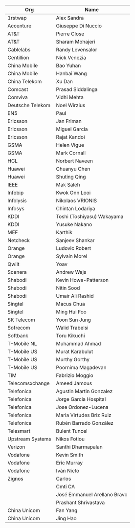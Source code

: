 | Org                    | Name                                                |
| -----------------------| ----------------------------------------------------|
| 1rstwap | Alex Sandra |
| Accenture | Giuseppe Di Nuccio  |
| AT&T | Pierre Close |
| AT&T | Sharam Mohajeri  |
| Cablelabs | Randy Levensalor |
| Centillion | Nick Venezia |
| China Mobile | Bao Yuhan |
| China Mobile | Hanbai Wang |
| China Telekom | Xu Dan |
| Comcast | Prasad Siddalinga |
| Comviva | Vidhi Mehta |
| Deutsche Telekom | Noel Wirzius |
| EN5 | Paul |
| Ericsson | Jan Friman |
| Ericsson | Miguel Garcia |
| Ericsson | Rajat Kandoi |
| GSMA | Helen Vigue |
| GSMA | Mark Cornall |
| HCL | Norbert Naveen |
| Huawei | Chuanyu Chen |
| Huawei | Shuting Qing |
| IEEE | Mak Saleh |
| Infobip | Kwok Onn Looi |
| Infolysis | Nikolaos VRIONIS |
| Infosys | Chintan Lodariya |
| KDDI | Toshi (Toshiyasu) Wakayama  |
| KDDI | Yusuke Nakano |
| MEF | Karthik |
| Netcheck | Sanjeev Shankar |
| Orange | Ludovic Robert  |
| Orange | Sylvain Morel  |
| Qwilt | Yoav |
| Scenera | Andrew Wajs  |
| Shabodi | Kevin Howe-Patterson |
| Shabodi | Nitin Sood |
| Shabodi | Umair Ali Rashid |
| Singtel | Macus Chua |
| Singtel | Ming Hui Foo |
| SK Telecom | Yoon Sun Jung |
| Sofrecom | Walid Trabelsi |
| Softbank | Toru Kikuchi |
| T-Mobile NL | Muhammad Ahmad  |
| T-Mobile US | Murat Karabulut |
| T-Mobile US | Murthy Gorthy |
| T-Mobile US | Poornima Magadevan |
| TIM | Fabrizio Moggio  |
| Telecomsxchange | Ameed Jamous |
| Telefonica | Agustin Martin Gonzalez |
| Telefonica | Jorge Garcia Hospital |
| Telefonica | Jose Ordonez-Lucena  |
| Telefonica | Maria Virtudes Briz Ruiz |
| Telefonica | Rubén Barrado González  |
| Telesmart | Bulent Tuncel |
| Upstream Systems | Nikos Fotiou |
| Verizon | Santhi Dharmapalan |
| Vodafone | Kevin Smith  |
| Vodafone | Eric Murray  |
| Vodafone | Iván Nieto  |
| Zignos | Carlos |
| | Cmti CA |
| | José Emmanuel Arellano Bravo |
| | Prashant Shrivastava |
| China Unicom | Fan Yang |
| China Unicom | Jing Hao  |
